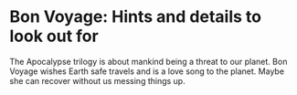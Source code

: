 # Bon Voyage: Hints and details to look out for

The Apocalypse trilogy is about mankind being a threat to our planet.
Bon Voyage wishes Earth safe travels and is a love song to the planet.
Maybe she can recover without us messing things up.
